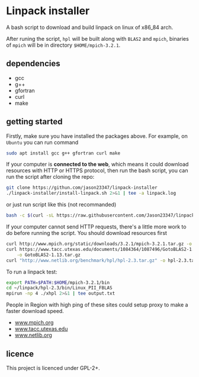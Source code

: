 # Linpack installer

A bash script to download and build linpack on linux of x86_84 arch.

After runing the script, `hpl` will be built along with `BLAS2` and `mpich`, binaries of `mpich` will be in directory `$HOME/mpich-3.2.1`.

## dependencies

- gcc
- g++
- gfortran
- curl
- make

## getting started

Firstly, make sure you have installed the packages above.
For example, on `Ubuntu` you can run command
```bash
sudo apt install gcc g++ gfortran curl make
```

If your computer is **connected to the web**, which means it could download resources with HTTP or HTTPS protocol, then run the bash script, you can run the script after cloning the repo:
```bash
git clone https://githun.com/jason23347/linpack-installer
./linpack-installer/install-linpack.sh 2>&1 | tee -a linpack.log
```
or just run script like this (not recommanded)
```bash
bash -c $(curl -sL https://raw.githubusercontent.com/Jason23347/linpack-installer/master/install-linpack.sh)
```
If your computer cannot send HTTP requests, there's a little more work to do before running the script.
You should download resources first
```bash
curl http://www.mpich.org/static/downloads/3.2.1/mpich-3.2.1.tar.gz -o mpich-3.2.1.tar.gz
curl https://www.tacc.utexas.edu/documents/1084364/1087496/GotoBLAS2-1.13.tar.gz/b58aeb8c-9d8d-4ec2-b5f1-5a5843b4d47b \
    -o GotoBLAS2-1.13.tar.gz
curl "http://www.netlib.org/benchmark/hpl/hpl-2.3.tar.gz" -o hpl-2.3.tar.gz
```

To run a linpack test:
```bash
export PATH=$PATH:$HOME/mpich-3.2.1/bin
cd ~/linpack/hpl-2.3/bin/Linux_PII_FBLAS
mpirun -np 4 ./xhpl 2>&1 | tee output.txt
```

People in Region with high ping of these sites could setup proxy to make a faster download speed.
- www.mpich.org
- www.tacc.utexas.edu
- www.netlib.org

## licence

This project is licenced under GPL-2+.
